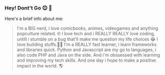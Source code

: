 ### Hey! Dont't Go 😊 👋
Here's a brief info about me:
> I'm a BIG nerd, i love comicbooks, animes, videogames and anything popculture related. 🤓
> I love tech and i REALLY REALLY love coding, untill i stumble on a bug that'll make me question my life choices 😂
> I love building stuffs.👨‍💻
> I'm a REALLY fast learner, i learn frameworks and libraries quick.
> Python and Javascript are my go to languages, i also code PHP and Java on the side.
> And i'm obssessed with learning and improving my tech skills.
> And one day i hope to make a positive impact in the world. 🌎
